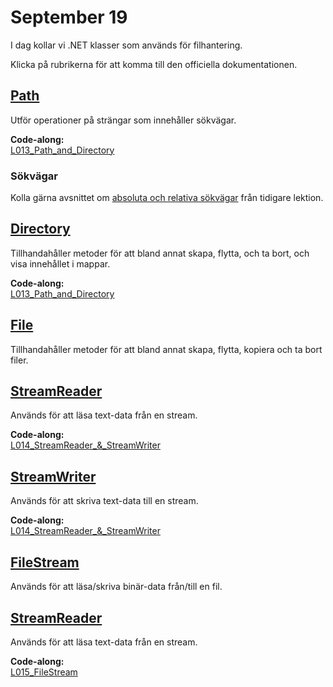 # September 19
I dag kollar vi .NET klasser som används för filhantering.

Klicka på rubrikerna för att komma till den officiella dokumentationen.

## [Path](https://learn.microsoft.com/en-us/dotnet/api/system.io.path?view=net-8.0)

Utför operationer på strängar som innehåller sökvägar.

**Code-along:**  
[L013_Path_and_Directory](https://github.com/everyloop/NEU25G-Csharp/blob/master/Code-alongs/L013_Path_and_Directory/Program.cs)

### Sökvägar

Kolla gärna avsnittet om [absoluta och relativa sökvägar](https://github.com/everyloop/NEU25G-Csharp/blob/master/Lecture-notes/Sep1.md) från tidigare lektion.

## [Directory](https://learn.microsoft.com/en-us/dotnet/api/system.io.directory?view=net-8.0)

Tillhandahåller metoder för att bland annat skapa, flytta, och ta bort, och visa innehållet i mappar.

**Code-along:**  
[L013_Path_and_Directory](https://github.com/everyloop/NEU25G-Csharp/blob/master/Code-alongs/L013_Path_and_Directory/Program.cs)

## [File](https://learn.microsoft.com/en-us/dotnet/api/system.io.file?view=net-8.0)

Tillhandahåller metoder för att bland annat skapa, flytta, kopiera och ta bort filer.

## [StreamReader](https://learn.microsoft.com/en-us/dotnet/api/system.io.streamreader?view=net-8.0)

Används för att läsa text-data från en stream.

**Code-along:**  
[L014_StreamReader_&_StreamWriter](https://github.com/everyloop/NEU25G-Csharp/blob/master/Code-alongs/L014_StreamReader_%26_StreamWriter/Program.cs)

## [StreamWriter](https://learn.microsoft.com/en-us/dotnet/api/system.io.streamwriter?view=net-8.0)

Används för att skriva text-data till en stream.

**Code-along:**  
[L014_StreamReader_&_StreamWriter](https://github.com/everyloop/NEU25G-Csharp/blob/master/Code-alongs/L014_StreamReader_%26_StreamWriter/Program.cs)

## [FileStream](https://learn.microsoft.com/en-us/dotnet/api/system.io.filestream?view=net-8.0)

Används för att läsa/skriva binär-data från/till en fil.

## [StreamReader](https://learn.microsoft.com/en-us/dotnet/api/system.io.streamreader?view=net-8.0)

Används för att läsa text-data från en stream.

**Code-along:**  
[L015_FileStream](https://github.com/everyloop/NEU25G-Csharp/blob/master/Code-alongs/L015_FileStream/Program.cs)
